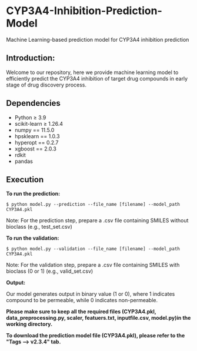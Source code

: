 # CYP3A4-Inhibition-Prediction-Model
Machine Learning-based prediction model for CYP3A4 inhibition prediction

## Introduction: ## 

Welcome to our repository, here we provide machine learning model to efficiently predict the CYP3A4 inhibition of target drug compounds in early stage of drug discovery process.

## Dependencies ##

- Python ≥ 3.9
- scikit-learn ≥ 1.26.4
- numpy == 11.5.0
- hpsklearn == 1.0.3
- hyperopt == 0.2.7
- xgboost == 2.0.3
- rdkit
- pandas

## Execution ##
**To run the prediction:**

```
$ python model.py --prediction --file_name [filename] --model_path CYP3A4.pkl
```
Note: For the prediction step, prepare a .csv file containing SMILES without bioclass (e.g., test_set.csv)

**To run the validation:**

```
$ python model.py --validation --file_name [filename] --model_path CYP3A4.pkl
```
Note: For the validation step, prepare a .csv file containing SMILES with bioclass (0 or 1) (e.g., valid_set.csv)

**Output:**

Our model generates output in binary value (1 or 0), where 1 indicates compound to be permeable, while 0 indicates non-permeable.

 
**Please make sure to keep all the required files (CYP3A4.pkl, data_preprocessing.py, scaler, featuers.txt, inputfile.csv, model.py)in the working directory.**

**To download the prediction model file (CYP3A4.pkl), please refer to the "Tags --> v2.3.4" tab.**
